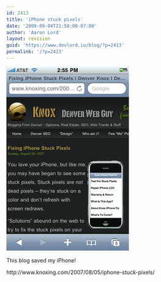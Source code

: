```yaml
---
id: 2413
title: 'iPhone stuck pixels'
date: '2009-09-04T21:58:00-07:00'
author: 'Aaron Lord'
layout: revision
guid: 'https://www.devlord.io/blog/?p=2413'
permalink: '/?p=2413'
---
```


<p class="mobile-photo"><a href="/wp-content/uploads/2011/10/photo-710869.jpg"><img src="/wp-content/uploads/2011/10/photo-710869.jpg?w=200" border="0" alt="" /></a></p>This blog saved my iPhone!<p><span class="removed_link" title="http://www.knoxing.com/2007/08/05/iphone-stuck-pixels/">http://www.knoxing.com/2007/08/05/iphone-stuck-pixels/</span><div class="blogger-post-footer"></div>